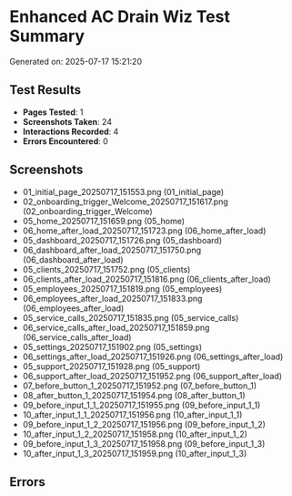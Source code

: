 # Enhanced AC Drain Wiz Test Summary
Generated on: 2025-07-17 15:21:20

## Test Results
- **Pages Tested**: 1
- **Screenshots Taken**: 24
- **Interactions Recorded**: 4
- **Errors Encountered**: 0

## Screenshots
- 01_initial_page_20250717_151553.png (01_initial_page)
- 02_onboarding_trigger_Welcome_20250717_151617.png (02_onboarding_trigger_Welcome)
- 05_home_20250717_151659.png (05_home)
- 06_home_after_load_20250717_151723.png (06_home_after_load)
- 05_dashboard_20250717_151726.png (05_dashboard)
- 06_dashboard_after_load_20250717_151750.png (06_dashboard_after_load)
- 05_clients_20250717_151752.png (05_clients)
- 06_clients_after_load_20250717_151816.png (06_clients_after_load)
- 05_employees_20250717_151819.png (05_employees)
- 06_employees_after_load_20250717_151833.png (06_employees_after_load)
- 05_service_calls_20250717_151835.png (05_service_calls)
- 06_service_calls_after_load_20250717_151859.png (06_service_calls_after_load)
- 05_settings_20250717_151902.png (05_settings)
- 06_settings_after_load_20250717_151926.png (06_settings_after_load)
- 05_support_20250717_151928.png (05_support)
- 06_support_after_load_20250717_151952.png (06_support_after_load)
- 07_before_button_1_20250717_151952.png (07_before_button_1)
- 08_after_button_1_20250717_151954.png (08_after_button_1)
- 09_before_input_1_1_20250717_151955.png (09_before_input_1_1)
- 10_after_input_1_1_20250717_151956.png (10_after_input_1_1)
- 09_before_input_1_2_20250717_151956.png (09_before_input_1_2)
- 10_after_input_1_2_20250717_151958.png (10_after_input_1_2)
- 09_before_input_1_3_20250717_151958.png (09_before_input_1_3)
- 10_after_input_1_3_20250717_151959.png (10_after_input_1_3)

## Errors
